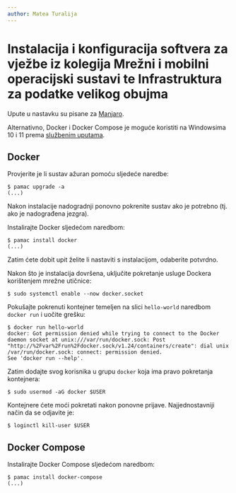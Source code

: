 ```yaml
---
author: Matea Turalija
---
```


# Instalacija i konfiguracija softvera za vježbe iz kolegija Mrežni i mobilni operacijski sustavi te Infrastruktura za podatke velikog obujma

Upute u nastavku su pisane za [Manjaro](https://manjaro.org/).

Alternativno, Docker i Docker Compose je moguće koristiti na Windowsima 10 i 11 prema [službenim uputama](https://docs.docker.com/desktop/install/windows-install/).

## Docker

Provjerite je li sustav ažuran pomoću sljedeće naredbe:

``` shell
$ pamac upgrade -a
(...)
```

Nakon instalacije nadogradnji ponovno pokrenite sustav ako je potrebno (tj. ako je nadograđena jezgra).

Instalirajte Docker sljedećom naredbom:

``` shell
$ pamac install docker
(...)
```

Zatim ćete dobit upit želite li nastaviti s instalacijom, odaberite potvrdno.

Nakon što je instalacija dovršena, uključite pokretanje usluge Dockera korištenjem mrežne utičnice:

``` shell
$ sudo systemctl enable --now docker.socket
```

Pokušajte pokrenuti kontejner temeljen na slici `hello-world` naredbom `docker run` i uočite grešku:

``` shell
$ docker run hello-world
docker: Got permission denied while trying to connect to the Docker daemon socket at unix:///var/run/docker.sock: Post "http://%2Fvar%2Frun%2Fdocker.sock/v1.24/containers/create": dial unix /var/run/docker.sock: connect: permission denied.
See 'docker run --help'.
```

Zatim dodajte svog korisnika u grupu `docker` koja ima pravo pokretanja kontejnera:

``` shell
$ sudo usermod -aG docker $USER
```

Kontejnere ćete moći pokretati nakon ponovne prijave. Najjednostavniji način da se odjavite je:

``` shell
$ loginctl kill-user $USER
```

## Docker Compose

Instalirajte Docker Compose sljedećom naredbom:

``` shell
$ pamac install docker-compose
(...)
```
